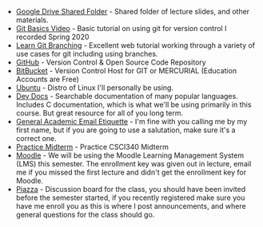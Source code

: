 * [Google Drive Shared Folder](https://drive.google.com/drive/folders/1yBunjvrOtIxO0v0XNVtHT4AE_douV6V4?usp=sharing) - Shared folder of lecture slides, and other materials.
* [Git Basics Video](https://www.youtube.com/watch?v=0JgyAJMvZlY&feature=youtu.be) - Basic tutorial on using git for version control I recorded Spring 2020 
* [Learn Git Branching](https://learngitbranching.js.org/) - Excellent web tutorial working through a variety of use cases for git including using branches. 
* [GitHub](https://github.com/) - Version Control & Open Source Code Repository
* [BitBucket](https://bitbucket.org) - Version Control Host for GIT or MERCURIAL (Education Accounts are Free)
* [Ubuntu](http://ubuntu.com) - Distro of Linux I'll personally be using.
* [Dev Docs](http://devdocs.io/) - Searchable documentation of many popular languages. Includes C documentation, which is what we'll be using primarily in this course. But great resource for all of you long term.
* [General Academic Email Etiquette](https://medium.com/@lportwoodstacer/how-to-email-your-professor-without-being-annoying-af-cf64ae0e4087#.h9ipxkg5z) - I'm fine with you calling me by my first name, but if you are going to use a salutation, make sure it's a correct one.
* [Practice Midterm](https://github.com/CSUChico-CSCI340/CSCI340-Course-Materials/raw/master/PracticeExams/midterm-f15_practice_nosols.pdf) - Practice CSCI340 Midterm
* [Moodle](https://moodle.csuchico.edu) - We will be using the Moodle Learning Management System (LMS) this semester.  The enrollment key was given out in lecture, email me if you missed the first lecture and didn't get the enrollment key for Moodle.
* [Piazza](http://piazza.com/) - Discussion board for the class, you should have been invited before the semester started, if you recently registered make sure you have me enroll you as this is where I post announcements, and where general questions for the class should go. 
